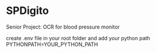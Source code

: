 # SPDigito
Senior Project: OCR for blood pressure monitor

create .env file in your root folder and add your python path
PYTHONPATH=YOUR_PYTHON_PATH

